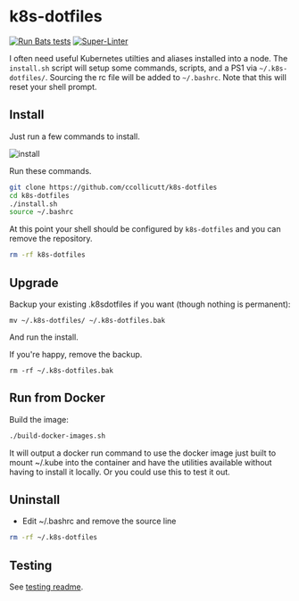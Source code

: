 # k8s-dotfiles

[![Run Bats tests](https://github.com/ccollicutt/k8s-dotfiles/actions/workflows/run.yaml/badge.svg)](https://github.com/ccollicutt/k8s-dotfiles/actions/workflows/run.yaml) [![Super-Linter](https://github.com/ccollicutt/k8s-dotfiles/actions/workflows/superlinter.yaml/badge.svg)](https://github.com/ccollicutt/k8s-dotfiles/actions/workflows/superlinter.yaml)

I often need useful Kubernetes utilties and aliases installed into a node. The `install.sh` script will setup some commands, scripts, and a PS1 via `~/.k8s-dotfiles/`. Sourcing the rc file will be added to `~/.bashrc`. Note that this will reset your shell prompt.

## Install

Just run a few commands to install.

![install](/img/example-install.svg)

Run these commands.

```bash
git clone https://github.com/ccollicutt/k8s-dotfiles
cd k8s-dotfiles
./install.sh
source ~/.bashrc
```

At this point your shell should be configured by `k8s-dotfiles` and you can remove the repository.

```bash
rm -rf k8s-dotfiles
```

## Upgrade

Backup your existing .k8sdotfiles if you want (though nothing is permanent):

```
mv ~/.k8s-dotfiles/ ~/.k8s-dotfiles.bak
```

And run the install.

If you're happy, remove the backup.

```
rm -rf ~/.k8s-dotfiles.bak
```

## Run from Docker

Build the image:

```bash
./build-docker-images.sh
```

It will output a docker run command to use the docker image just built to mount ~/.kube into the container and have the utilities available without having to install it locally. Or you could use this to test it out.

## Uninstall

* Edit ~/.bashrc and remove the source line

```bash
rm -rf ~/.k8s-dotfiles
```

## Testing

See [testing readme](tests/README.md).

